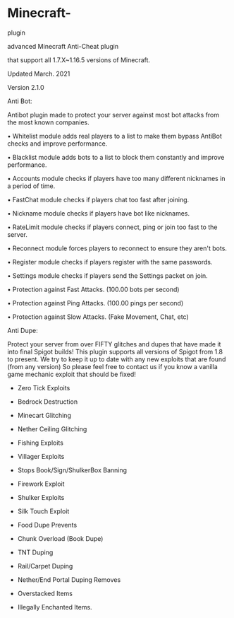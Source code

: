 # Minecraft-

plugin

advanced Minecraft Anti-Cheat plugin

that support all 1.7.X~1.16.5 versions of Minecraft.

Updated March. 2021 

Version 2.1.0

Anti Bot:

Antibot plugin made to protect your server against most bot attacks from the most known companies.

• Whitelist module adds real players to a list to make them bypass AntiBot checks and improve performance.

• Blacklist module adds bots to a list to block them constantly and improve performance.

• Accounts module checks if players have too many different nicknames in a period of time.

• FastChat module checks if players chat too fast after joining.

• Nickname module checks if players have bot like nicknames.

• RateLimit module checks if players connect, ping or join too fast to the server.

• Reconnect module forces players to reconnect to ensure they aren't bots.

• Register module checks if players register with the same passwords.

• Settings module checks if players send the Settings packet on join.

• Protection against Fast Attacks. (100.00 bots per second)

• Protection against Ping Attacks. (100.00 pings per second)

• Protection against Slow Attacks. (Fake Movement, Chat, etc)

Anti Dupe:

Protect your server from over FIFTY glitches and dupes that have made it into final Spigot builds! This plugin supports all versions of Spigot from 1.8 to present. We try to keep it up to date with any new exploits that are found (from any version) So please feel free to contact us if you know a vanilla game mechanic exploit that should be fixed!

- Zero Tick Exploits

- Bedrock Destruction

- Minecart Glitching

- Nether Ceiling Glitching

- Fishing Exploits

- Villager Exploits

- Stops Book/Sign/ShulkerBox Banning

- Firework Exploit

- Shulker Exploits

- Silk Touch Exploit

- Food Dupe Prevents

- Chunk Overload (Book Dupe)

- TNT Duping

- Rail/Carpet Duping

- Nether/End Portal Duping Removes

- Overstacked Items

- Illegally Enchanted Items.
